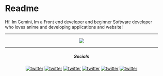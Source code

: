 # Readme 



<p align="center"> 
  
Hi! Im Gemini, Im a Front end developer and beginner Software developer who loves anime and developing applications and website!</p>
 <hr>
 
 
 <p align="center">
  <a href="https://skillicons.dev">
    <img src="https://skillicons.dev/icons?i=html,css,js,cs,ae,pr,au" />
  </a>
</p>
<hr>

<h5 align= "center"> Socials </h5>

<p align="center"

[![twitter](https://socialize-md.vercel.app/api/badge/discord)](https://twitter.com/your_handle)
[![twitter](https://socialize-md.vercel.app/api/badge/youtube)](https://twitter.com/your_handle)
[![twitter](https://socialize-md.vercel.app/api/badge/twitter)](https://twitter.com/your_handle)
[![twitter](https://socialize-md.vercel.app/api/badge/twitter)](https://twitter.com/your_handle)
[![twitter](https://socialize-md.vercel.app/api/badge/twitter)](https://twitter.com/your_handle)
[![twitter](https://socialize-md.vercel.app/api/badge/twitter)](https://twitter.com/your_handle)
   </p>

